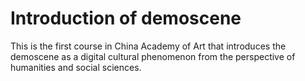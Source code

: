 # Introduction of demoscene

This is the first course in China Academy of Art that introduces the demoscene as a digital cultural phenomenon from the perspective of humanities and social sciences.

